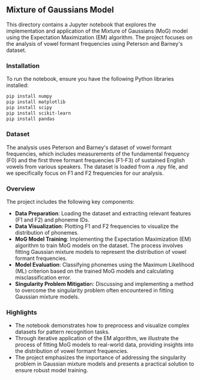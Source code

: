## Mixture of Gaussians Model

This directory contains a Jupyter notebook that explores the implementation and application of the Mixture of Gaussians (MoG) model using the Expectation Maximization (EM) algorithm. The project focuses on the analysis of vowel formant frequencies using Peterson and Barney's dataset.

### Installation

To run the notebook, ensure you have the following Python libraries installed:

```bash
pip install numpy
pip install matplotlib
pip install scipy
pip install scikit-learn
pip install pandas
```

### Dataset
The analysis uses Peterson and Barney's dataset of vowel formant frequencies, which includes measurements of the fundamental frequency (F0) and the first three formant frequencies (F1-F3) of sustained English vowels from various speakers. The dataset is loaded from a .npy file, and we specifically focus on F1 and F2 frequencies for our analysis.


### Overview
The project includes the following key components:

- **Data Preparation**: Loading the dataset and extracting relevant features (F1 and F2) and phoneme IDs.
- **Data Visualization**: Plotting F1 and F2 frequencies to visualize the distribution of phonemes.
- **MoG Model Training**: Implementing the Expectation Maximization (EM) algorithm to train MoG models on the dataset. The process involves fitting Gaussian mixture models to represent the distribution of vowel formant frequencies.
- **Model Evaluation**: Classifying phonemes using the Maximum Likelihood (ML) criterion based on the trained MoG models and calculating misclassification error.
- **Singularity Problem Mitigatio**n: Discussing and implementing a method to overcome the singularity problem often encountered in fitting Gaussian mixture models.

### Highlights
- The notebook demonstrates how to preprocess and visualize complex datasets for pattern recognition tasks.
- Through iterative application of the EM algorithm, we illustrate the process of fitting MoG models to real-world data, providing insights into the distribution of vowel formant frequencies.
- The project emphasizes the importance of addressing the singularity problem in Gaussian mixture models and presents a practical solution to ensure robust model training.

